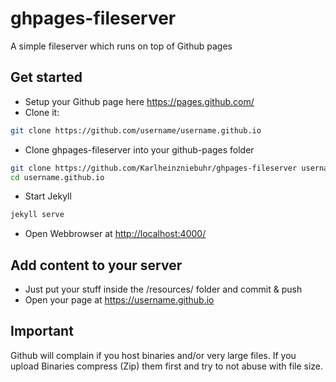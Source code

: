 # ghpages-fileserver
A simple fileserver which runs on top of Github pages

## Get started
- Setup your Github page here https://pages.github.com/ 
- Clone it:
```bash
git clone https://github.com/username/username.github.io
```
- Clone ghpages-fileserver into your github-pages folder
```bash
git clone https://github.com/Karlheinzniebuhr/ghpages-fileserver username.github.io
cd username.github.io
```
- Start Jekyll
```bash
jekyll serve
```
- Open Webbrowser at [http://localhost:4000/](http://localhost:4000/)

## Add content to your server
- Just put your stuff inside the /resources/ folder and commit & push
- Open your page at https://username.github.io

## Important
Github will complain if you host binaries and/or very large files. If you upload Binaries compress (Zip) them first and try to not abuse with file size. 
